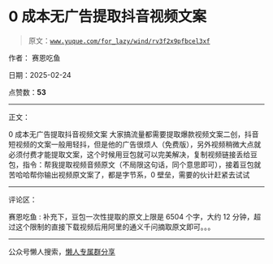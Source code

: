 # 0 成本无广告提取抖音视频文案

> 原文：[`www.yuque.com/for_lazy/wind/rv3f2x9pfbcel3xf`](https://www.yuque.com/for_lazy/wind/rv3f2x9pfbcel3xf)

作者： 赛恩吃鱼

日期：2025-02-24

点赞数：**53**

* * *

正文：

0 成本无广告提取抖音视频文案
大家搞流量都需要提取爆款视频文案二创，抖音短视频的文案一般用轻抖，但是他的广告很烦人（免费版），另外视频稍微大点就必须付费才能提取文案，这个时候用豆包就可以完美解决，复制视频链接丢给豆包，指令：帮我提取视频音频原文（不局限这句话，同个意思即可），接着豆包就苦哈哈帮你输出视频原文案了，都是字节系，0 壁垒，需要的伙计赶紧去试试

* * *

评论区：

赛恩吃鱼 : 补充下，豆包一次性提取的原文上限是 6504 个字，大约 12 分钟，超过这个限制的直接下载视频后用阿里的通义千问摘取原文即可。。。

* * *

公众号懒人搜索，[懒人专属群分享](https://lazybook.fun/#/blog/group)